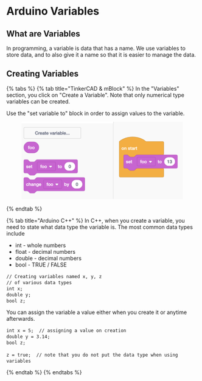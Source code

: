# Arduino Variables

## What are Variables

In programming, a variable is data that has a name.  We use variables to store data, and to also give it a name so that it is easier to manage the data.

## Creating Variables

{% tabs %}
{% tab title="TinkerCAD & mBlock" %}
In the "Variables" section, you click on "Create a Variable".  Note that only numerical type variables can be created.

Use the "set variable to" block in order to assign values to the variable.

<figure><img src="../.gitbook/assets/arduino_block_create_variables.png" alt=""><figcaption></figcaption></figure>
{% endtab %}

{% tab title="Arduino C++" %}
In C++, when you create a variable, you need to state what data type the variable is.  The most common data types include

* int - whole numbers
* float - decimal numbers
* double - decimal numbers
* bool - TRUE / FALSE

```arduino
// Creating variables named x, y, z
// of various data types
int x;
double y;
bool z;
```

You can assign the variable a value either when you create it or anytime afterwards.

```arduino
int x = 5;  // assigning a value on creation
double y = 3.14;
bool z;

z = true;  // note that you do not put the data type when using variables
```
{% endtab %}
{% endtabs %}

